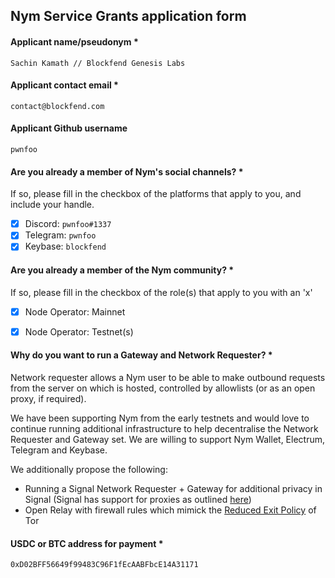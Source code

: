 Nym Service Grants application form 
------------------------------------

#### Applicant name/pseudonym *
```
Sachin Kamath // Blockfend Genesis Labs
```

#### Applicant contact email *
```
contact@blockfend.com
```

#### Applicant Github username
```
pwnfoo
```

#### Are you already a member of Nym's social channels? * 
If so, please fill in the checkbox of the platforms that apply to you, and include your handle. 
- [x] Discord: `pwnfoo#1337`
- [x] Telegram: `pwnfoo`
- [x] Keybase: `blockfend`

#### Are you already a member of the Nym community? * 
If so, please fill in the checkbox of the role(s) that apply to you with an 'x' 
- [x] Node Operator: Mainnet 
- [x] Node Operator: Testnet(s)


#### Why do you want to run a Gateway and Network Requester? * 

Network requester allows a Nym user to be able to make outbound requests from the server on which is hosted, controlled by allowlists (or as an open proxy, if required). 

We have been supporting Nym from the early testnets and would love to continue running additional infrastructure to help decentralise the Network Requester and Gateway set. We are willing to support Nym Wallet, Electrum, Telegram and Keybase.

We additionally propose the following: 

- Running a Signal Network Requester + Gateway for additional privacy in Signal (Signal has support for proxies as outlined [here](https://github.com/signalapp/Signal-Desktop/issues/1430#issuecomment-534082505))
- Open Relay with firewall rules which mimick the [Reduced Exit Policy](https://gitlab.torproject.org/legacy/trac/-/wikis/doc/ReducedExitPolicy) of Tor

#### USDC or BTC address for payment * 
```
0xD02BFF56649f99483C96F1fEcAABFbcE14A31171
```
